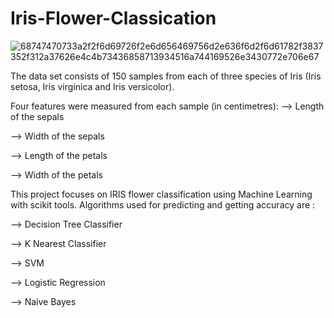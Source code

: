 # Iris-Flower-Classication

![68747470733a2f2f6d69726f2e6d656469756d2e636f6d2f6d61782f3837352f312a37626e4c4b73436858713934516a744169526e3430772e706e67](https://user-images.githubusercontent.com/71970250/187020287-cab08e0e-c3a5-42fe-867b-4c3bf6d1de02.png)

The data set consists of 150 samples from each of three species of Iris (Iris setosa, Iris virginica and Iris versicolor).

Four features were measured from each sample (in centimetres):
  --> Length of the sepals
  
  --> Width of the sepals
  
  --> Length of the petals
  
  --> Width of the petals

This project focuses on IRIS flower classification using Machine Learning with scikit tools. Algorithms used for predicting and getting accuracy are :

 --> Decision Tree Classifier

 --> K Nearest Classifier

 --> SVM

 --> Logistic Regression

 --> Naive Bayes

